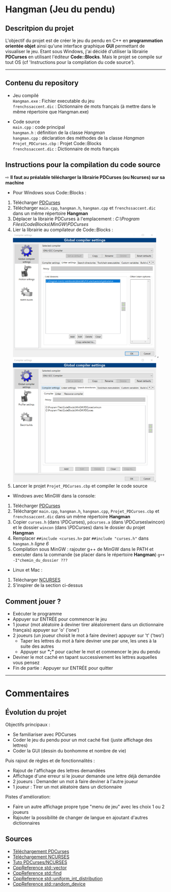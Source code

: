 # Hangman (Jeu du pendu)

## Descritpion du projet
L'objectif du projet est de créer le jeu du pendu en C++ en __programmation orientée objet__ ainsi qu'une interface graphique __GUI__ permettant de visualiser le jeu. Etant sous Windows, j'ai décidé d'utiliser la librairie __PDCurses__ en utilisant l'éditeur __Code::Blocks__. Mais le projet se compile sur tout OS (cf 'Instructions pour la compilation du code source').  

_____________________________________________________

## Contenu du repository
* Jeu compilé  
`Hangman.exe` : Fichier executable du jeu  
`frenchssaccent.dic` : Dictionnaire de mots français (à mettre dans le même répertoire que Hangman.exe)

* Code source  
`main.cpp` : code principal  
`hangman.h` : définition de la classe _Hangman_  
`hangman.cpp` : déclaration des méthodes de la classe _Hangman_  
`Projet_PDCurses.cbp` : Projet Code::Blocks  
`frenchssaccent.dic` : Dictionnaire de mots français

## Instructions pour la compilation du code source
⇨ __Il faut au préalable télécharger la librairie PDCurses (ou Ncurses) sur sa machine__

* Pour Windows sous Code::Blocks :
1) Télécharger [PDCurses](https://sourceforge.net/projects/pdcurses/)
2) Télécharger `main.cpp`, `hangman.h`, `hangman.cpp` et `frenchssaccent.dic` dans un même répertoire __Hangman__
3) Déplacer la librairie PDCurses à l'emplacement : 
_C:\Program Files\CodeBlocks\MinGW\PDCurses_
3) Lier la librairie au compilateur de Code::Blocks :  
<img src="Tuto_PDCurses1.png" alt="drawing" width="450"/>  \, <img src="Tuto_PDCurses2.png" alt="drawing" width="450"/>
4) Lancer le projet `Projet_PDCurses.cbp` et compiler le code source

* Windows avec MinGW dans la console:
1) Télécharger [PDCurses](https://sourceforge.net/projects/pdcurses/)
2) Télécharger `main.cpp`, `hangman.h`, `hangman.cpp`, `Projet_PDCurses.cbp` et `frenchssaccent.dic` dans un même répertoire __Hangman__
3) Copier `curses.h` (dans \PDCurses), `pdcurses.a` (dans \PDCurses\wincon) et le dossier `wincon` (dans \PDCurses) dans le dossier du projet __Hangman__
4) Remplacer `##include <curses.h>` par `##include "curses.h"` dans ` hangman.h` _ligne 6_
5) Compilation sous MinGW : rajouter g++ de MinGW dans le PATH et executer dans la commande (se placer dans le répertoire __Hangman__) `g++ -I"chemin_du_dossier ???`

* Linux et Mac : 
1) Télécharger [NCURSES](https://invisible-island.net/ncurses/)
2) S'inspirer de la section ci-dessus

## Comment jouer ?
- Exécuter le programme
- Appuyer sur ENTRÉE pour commencer le jeu
- 1 joueur (mot aléatoire à deviner tirer aléatoirement dans un dictionnaire français) appuyer sur 'o'  ('one')
- 2 joueurs (un joueur choisit le mot à faire deviner) appuyer sur 't' ('two')
  - Taper les lettres du mot à faire deviner une par une, les unes à la suite des autres
  - Appuyer sur __";"__ pour cacher le mot et commencer le jeu du pendu
- Deviner le mot caché en tapant successivement les lettres auquelles vous pensez 
- Fin de partie : Appuyer sur ENTRÉE pour quitter

_____________________________________________________

# Commentaires

## Évolution du projet
Objectifs principaux :  
- Se familiariser avec PDCurses
- Coder le jeu du pendu pour un mot caché fixé (juste affichage des lettres)
- Coder la GUI (dessin du bonhomme et nombre de vie)

Puis rajout de règles et de fonctionnalités :
- Rajout de l'affichage des lettres demandées
- Affichage d'une erreur si le joueur demande une lettre déjà demandée
- 2 joueurs : Demander un mot à faire deviner à l'autre joueur
- 1 joueur : Tirer un mot aléatoire dans un dictionnaire

Pistes d'amélioration:
- Faire un autre affichage propre type "menu de jeu" avec les choix 1 ou 2 joueurs
- Rajouter la possibilité de changer de langue en ajoutant d'autres dictionnaires 

## Sources
* [Téléchargement PDCurses](https://sourceforge.net/projects/pdcurses/)
* [Téléchargement NCURSES](https://invisible-island.net/ncurses/)
* [Tuto PDCurses/NCURSES](https://tldp.org/HOWTO/NCURSES-Programming-HOWTO/)
* [CppReference std::vector](https://en.cppreference.com/w/cpp/container/vector)
* [CppReference std::find](https://en.cppreference.com/w/cpp/algorithm/find)
* [CppReference std::uniform_int_distribution](https://en.cppreference.com/w/cpp/numeric/random/uniform_int_distribution)
* [CppReference std::random_device](https://en.cppreference.com/w/cpp/numeric/random/random_device)
